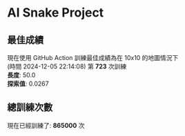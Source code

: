
# AI Snake Project

## **最佳成績**
























































































































































































現在使用 GitHub Action 訓練最佳成績為在 10x10 的地圖情況下  
(時間 2024-12-05 22:14:08) 第 **723** 次訓練  
**長度**: 50.0  
**探索值**: 0.0267

















































































































































































































































































































































































## 總訓練次數
現在已經訓練了: **865000** 次
